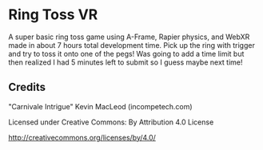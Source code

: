 # Ring Toss VR

A super basic ring toss game using A-Frame, Rapier physics, and WebXR made in about 7 hours total development time. Pick up the ring with trigger and try to toss it onto one of the pegs! Was going to add a time limit but then realized I had 5 minutes left to submit so I guess maybe next time!

## Credits

"Carnivale Intrigue" Kevin MacLeod (incompetech.com)

Licensed under Creative Commons: By Attribution 4.0 License

http://creativecommons.org/licenses/by/4.0/
